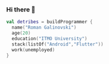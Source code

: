 ### Hi there 👋

```kotlin
val detribes = buildProgrammer {
  name("Roman Galinovski")
  age(20)
  education("ITMO University")
  stack(listOf("Android","Flutter"))
  work(unemployed)
}
```
